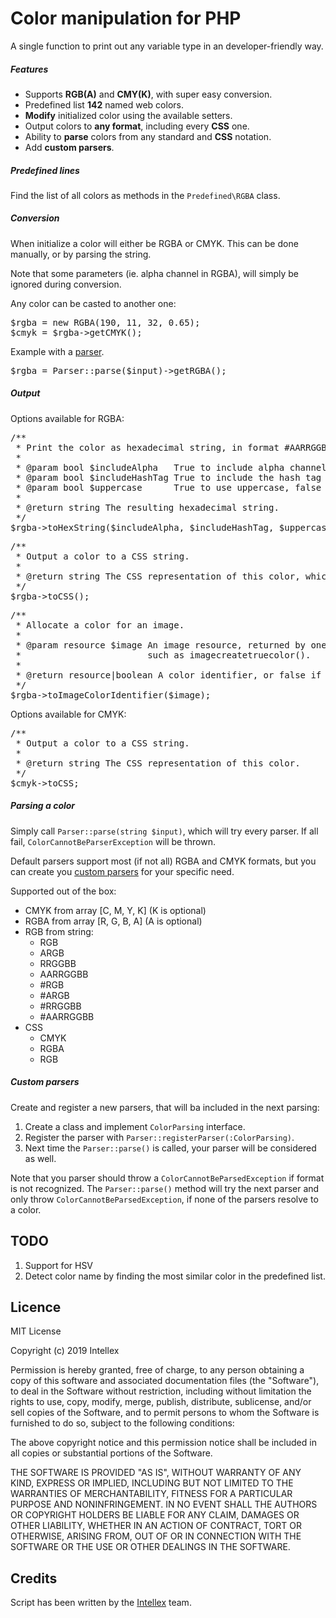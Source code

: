 # Color manipulation for PHP

A single function to print out any variable type in an developer-friendly way.

##### Features

* Supports __RGB(A)__ and __CMY(K)__, with super easy conversion.
* Predefined list __142__ named web colors.
* __Modify__ initialized color using the available setters.
* Output colors to __any format__, including every __CSS__ one.
* Ability to __parse__ colors from any standard and __CSS__ notation.
* Add __custom parsers__.


##### Predefined lines

Find the list of all colors as methods in the <code>Predefined\RGBA</code> class.

##### Conversion

When initialize a color will either be RGBA or CMYK. This can be done manually, or by parsing the string.

Note that some parameters (ie. alpha channel in RGBA), will simply be ignored during conversion. 

Any color can be casted to another one:
<pre>
$rgba = new RGBA(190, 11, 32, 0.65);
$cmyk = $rgba->getCMYK(); 
</pre>

Example with a [parser](#parsing-a-color).
<pre>
$rgba = Parser::parse($input)->getRGBA(); 
</pre>

##### Output

Options available for RGBA:
<pre>
/**
 * Print the color as hexadecimal string, in format #AARRGGBB (# and AA are optional).
 *
 * @param bool $includeAlpha   True to include alpha channel in front.
 * @param bool $includeHashTag True to include the hash tag in front.
 * @param bool $uppercase      True to use uppercase, false to user lowercase.
 *
 * @return string The resulting hexadecimal string.
 */
$rgba->toHexString($includeAlpha, $includeHashTag, $uppercase);
</pre>

<pre>
/**
 * Output a color to a CSS string.
 *
 * @return string The CSS representation of this color, which always includes alpha.
 */
$rgba->toCSS();
</pre>

<pre>
/**
 * Allocate a color for an image.
 *
 * @param resource $image An image resource, returned by one of the image creation functions,
 *                        such as imagecreatetruecolor().
 *
 * @return resource|boolean A color identifier, or false if the allocation failed.
 */
$rgba->toImageColorIdentifier($image);
</pre>

Options available for CMYK:
<pre>
/**
 * Output a color to a CSS string.
 *
 * @return string The CSS representation of this color.
 */
$cmyk->toCSS;
</pre>

##### Parsing a color

Simply call <code>Parser::parse(string $input)</code>, which will try every parser.
If all fail, <code>ColorCannotBeParserException</code> will be thrown.

Default parsers support most (if not all) RGBA and CMYK formats, but you can create you [custom parsers](#custom-parsers) for your specific need. 

Supported out of the box:
* CMYK from array [C, M, Y, K] (K is optional)
* RGBA from array [R, G, B, A] (A is optional)
* RGB from string:
	* RGB
	*  ARGB
	*  RRGGBB
	*  AARRGGBB
	*  \#RGB
	*  \#ARGB
	*  \#RRGGBB
	*  \#AARRGGBB
* CSS
	* CMYK
	* RGBA
	* RGB

##### Custom parsers

Create and register a new parsers, that will ba included in the next parsing:
1. Create a class and implement <code>ColorParsing</code> interface.
2. Register the parser with <code>Parser::registerParser(:ColorParsing)</code>.
3. Next time the <code>Parser::parse()</code> is called, your parser will be considered as well.

Note that you parser should throw a <code>ColorCannotBeParsedException</code> if format is not recognized.
The <code>Parser::parse()</code> method will try the next parser and only throw <code>ColorCannotBeParsedException</code>, if none of the parsers resolve to a color.

TODO
--------------------
1. Support for HSV
2. Detect color name by finding the most similar color in the predefined list.

Licence
--------------------
MIT License

Copyright (c) 2019 Intellex

Permission is hereby granted, free of charge, to any person obtaining a copy
of this software and associated documentation files (the "Software"), to deal
in the Software without restriction, including without limitation the rights
to use, copy, modify, merge, publish, distribute, sublicense, and/or sell
copies of the Software, and to permit persons to whom the Software is
furnished to do so, subject to the following conditions:

The above copyright notice and this permission notice shall be included in all
copies or substantial portions of the Software.

THE SOFTWARE IS PROVIDED "AS IS", WITHOUT WARRANTY OF ANY KIND, EXPRESS OR
IMPLIED, INCLUDING BUT NOT LIMITED TO THE WARRANTIES OF MERCHANTABILITY,
FITNESS FOR A PARTICULAR PURPOSE AND NONINFRINGEMENT. IN NO EVENT SHALL THE
AUTHORS OR COPYRIGHT HOLDERS BE LIABLE FOR ANY CLAIM, DAMAGES OR OTHER
LIABILITY, WHETHER IN AN ACTION OF CONTRACT, TORT OR OTHERWISE, ARISING FROM,
OUT OF OR IN CONNECTION WITH THE SOFTWARE OR THE USE OR OTHER DEALINGS IN THE
SOFTWARE.

Credits
--------------------
Script has been written by the [Intellex](https://intellex.rs/en) team.

